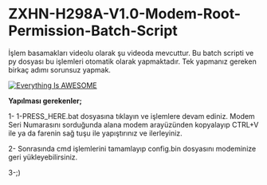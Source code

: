 # ZXHN-H298A-V1.0-Modem-Root-Permission-Batch-Script
İşlem basamakları videolu olarak şu videoda mevcuttur. Bu batch scripti ve py dosyası bu işlemleri otomatik olarak yapmaktadır. Tek yapmanız gereken birkaç adımı sorunsuz yapmak.

[![Everything Is AWESOME](https://yt-embed.herokuapp.com/embed?v=G1BrJW67SMQ)](https://www.youtube.com/watch?v=G1BrJW67SMQ "Everything Is AWESOME")

<b>Yapılması gerekenler;</b>


1- 1-PRESS_HERE.bat dosyasına tıklayın ve işlemlere devam ediniz. Modem Seri Numarasını sorduğunda alana modem arayüzünden kopyalayıp CTRL+V ile ya da farenin sağ tuşu ile yapıştırınız ve ilerleyiniz.

2- Sonrasında cmd işlemlerini tamamlayıp config.bin dosyasını modeminize geri yükleyebilirsiniz.

3-;)
